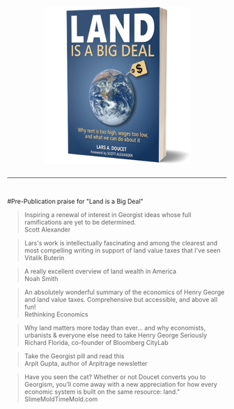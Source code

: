 <img src="content/images/softbook.png" style="max-width:67%; display:block; margin:auto;">
<br>
<hr>
<br>

#Pre-Publication praise for "Land is a Big Deal"

<blockquote>
Inspiring a renewal of interest in Georgist ideas whose full ramifications are yet to be determined.
<footer>Scott Alexander</footer>
</blockquote>

<blockquote>
Lars's work is intellectually fascinating and among the clearest and most compelling writing in support of land value taxes that I've seen
<footer>Vitalik Buterin</footer>
</blockquote>

<blockquote>
A really excellent overview of land wealth in America
<footer>Noah Smith</footer>
</blockquote>

<blockquote>
An absolutely wonderful summary of the economics of Henry George and land value taxes. Comprehensive but accessible, and above all fun!
<footer>Rethinking Economics</footer>
</blockquote>

<blockquote>
Why land matters more today than ever… and why economists, urbanists & everyone else need to take Henry George Seriously
<footer>Richard Florida, co-founder of Bloomberg CityLab</footer>
</blockquote>

<blockquote>
Take the Georgist pill and read this 
<footer>Arpit Gupta, author of Arpitrage newsletter</footer>
</blockquote>

<blockquote>
Have you seen the cat? Whether or not Doucet converts you to Georgism, you’ll come away with a new appreciation for how every economic system is built on the same resource: land."
<footer>SlimeMoldTimeMold.com</footer>
</blockquote>
